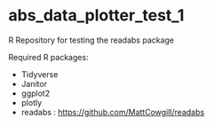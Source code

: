 # abs_data_plotter_test_1
R Repository for testing the readabs package


Required R packages:
- Tidyverse
- Janitor
- ggplot2
- plotly
- readabs : https://github.com/MattCowgill/readabs


